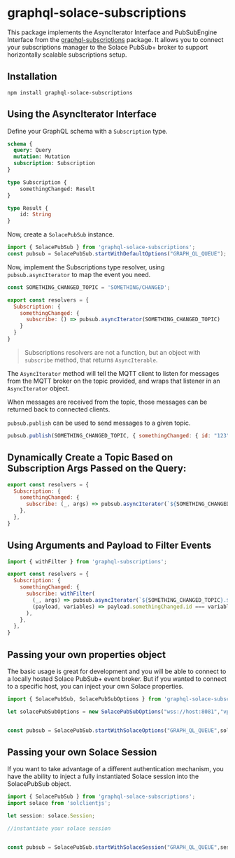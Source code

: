 # graphql-solace-subscriptions


This package implements the AsyncIterator Interface and PubSubEngine Interface from the [graphql-subscriptions](https://github.com/apollographql/graphql-subscriptions) package. 
It allows you to connect your subscriptions manager to the Solace PubSub+ broker to support 
horizontally scalable subscriptions setup.

## Installation

```
npm install graphql-solace-subscriptions
```

## Using the AsyncIterator Interface

Define your GraphQL schema with a `Subscription` type.

```graphql
schema {
  query: Query
  mutation: Mutation
  subscription: Subscription
}

type Subscription {
    somethingChanged: Result
}

type Result {
    id: String
}
```

Now, create a `SolacePubSub` instance.

```javascript
import { SolacePubSub } from 'graphql-solace-subscriptions';
const pubsub = SolacePubSub.startWithDefaultOptions("GRAPH_QL_QUEUE"); // connecting to ws://localhost:8080 by default
```

Now, implement the Subscriptions type resolver, using `pubsub.asyncIterator` to map the event you need.

```javascript
const SOMETHING_CHANGED_TOPIC = 'SOMETHING/CHANGED';

export const resolvers = {
  Subscription: {
    somethingChanged: {
      subscribe: () => pubsub.asyncIterator(SOMETHING_CHANGED_TOPIC)
    }
  }
}
```

> Subscriptions resolvers are not a function, but an object with `subscribe` method, that returns `AsyncIterable`.

The `AsyncIterator` method will tell the MQTT client to listen for messages from the MQTT broker on the topic provided, and wraps that listener in an `AsyncIterator` object. 

When messages are received from the topic, those messages can be returned back to connected clients.

`pubsub.publish` can be used to send messages to a given topic.

```js
pubsub.publish(SOMETHING_CHANGED_TOPIC, { somethingChanged: { id: "123" }});
```

## Dynamically Create a Topic Based on Subscription Args Passed on the Query:

```javascript
export const resolvers = {
  Subscription: {
    somethingChanged: {
      subscribe: (_, args) => pubsub.asyncIterator(`${SOMETHING_CHANGED_TOPIC}.${args.relevantId}`),
    },
  },
}
```

## Using Arguments and Payload to Filter Events

```javascript
import { withFilter } from 'graphql-subscriptions';

export const resolvers = {
  Subscription: {
    somethingChanged: {
      subscribe: withFilter(
        (_, args) => pubsub.asyncIterator(`${SOMETHING_CHANGED_TOPIC}.${args.relevantId}`),
        (payload, variables) => payload.somethingChanged.id === variables.relevantId,
      ),
    },
  },
}
```

## Passing your own properties object

The basic usage is great for development and you will be able to connect to a locally hosted Solace PubSub+ event broker. But if you wanted to connect to a specific host, you can inject your own Solace properties.


 
```javascript
import { SolacePubSub, SolacePubSubOptions } from 'graphql-solace-subscriptions';

let solacePubSubOptions = new SolacePubSubOptions("wss://host:8081","vpn1","user","password");


const pubsub = SolacePubSub.startWithSolaceOptions("GRAPH_QL_QUEUE",solacePubSubOptions);
```

## Passing your own Solace Session

If you want to take advantage of a different authentication mechanism, you have the ability to inject a fully instantiated Solace session into the SolacePubSub object.


 
```javascript
import { SolacePubSub } from 'graphql-solace-subscriptions';
import solace from 'solclientjs';

let session: solace.Session;

//instantiate your solace session


const pubsub = SolacePubSub.startWithSolaceSession("GRAPH_QL_QUEUE",session);
```